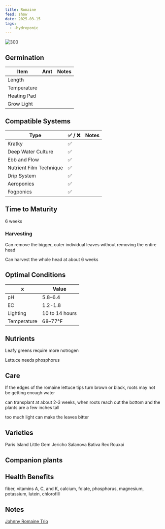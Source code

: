 ```yaml
---
title: Romaine
feed: show
date: 2025-03-15
tags:
  - -hydroponic
---
```

![300](notes/hydroponics/plantinfo/images/NFTRomaine.png)
## Germination

| Item        | Amt | Notes |
| ----------- | --- | ----- |
| Length      |     |       |
| Temperature |     |       |
| Heating Pad |     |       |
| Grow Light  |     |       |

## Compatible Systems

| Type                    | ✅ / ❌ | Notes |
| ----------------------- | ----- | ----- |
| Kratky                  | ✅     |       |
| Deep Water Culture      | ✅     |       |
| Ebb and Flow            | ✅     |       |
| Nutrient Film Technique | ✅     |       |
| Drip System             | ✅     |       |
| Aeroponics              | ✅     |       |
| Fogponics               | ✅     |       |


## Time to Maturity

6 weeks
### Harvesting

Can remove the bigger, outer individual leaves without removing the entire head

Can harvest the whole head at about 6 weeks
## Optimal Conditions

| x           | Value          |
| ----------- | -------------- |
| pH          | 5.8–6.4        |
| EC          | 1.2-1.8        |
| Lighting    | 10 to 14 hours |
| Temperature | 68–77°F        |

## Nutrients

Leafy greens require more notrogen

Lettuce needs phosphorus
## Care
If the edges of the romaine lettuce tips turn brown or black, roots may not be getting enough water

can transplant at about 2-3 weeks, when roots reach out the bottom and the plants are a few inches tall

too much light can make the leaves bitter
## Varieties

Paris Island
Little Gem
Jericho
Salanova
Bativa
Rex
Rouxai

## Companion plants

## Health Benefits
fiber, vitamins A, C, and K, calcium, folate, phosphorus, magnesium, potassium, lutein, chlorofill

## Notes

[Johnny Romaine Trio](https://www.johnnyseeds.com/vegetables/lettuce/romaine-lettuce-cos/mini-romaine-trio-organic-lettuce-seed-mini_romaine_ps.html)